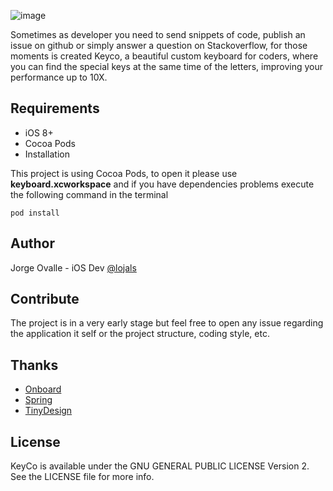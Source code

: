 
![image](http://i.imgur.com/IAlOe0o.png)

Sometimes as developer you need to send snippets of code, publish an issue on github or simply answer a question on Stackoverflow, for those moments is created Keyco, a beautiful custom keyboard for coders, where you can find the special keys at the same time of the letters, improving your performance up to 10X.

## Requirements
* iOS 8+
* Cocoa Pods
* Installation

This project is using Cocoa Pods, to open it please use **keyboard.xcworkspace** and if you have dependencies problems execute the following command in the terminal

`pod install`

## Author
Jorge Ovalle - iOS Dev [@lojals](http://github.com/lojals)


## Contribute
The project is in a very early stage but feel free to open any issue regarding the application it self or the project structure, coding style, etc.


## Thanks
* [Onboard](https://github.com/mamaral/Onboard)
* [Spring](https://github.com/MengTo/Spring)
* [TinyDesign](http://www.tinydesignr.com/2014/03/free-iphone-mockup-psd.html)

## License
KeyCo is available under the GNU GENERAL PUBLIC LICENSE Version 2. See the LICENSE file for more info.

